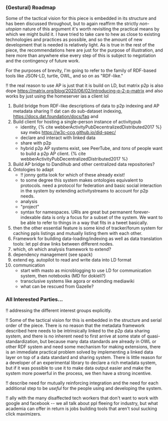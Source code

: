 
### (Gestural) Roadmap

Some of the tactical vision for this piece is embedded in its structure and has been discussed throughout, but to again reaffirm the strictly *non-utopian* nature of this argument it's worth revisiting the practical means by which we might build it. I have tried to take care to hew as close to existing technologies and practices as possible, and so the amount of new development that is needed is relatively light. As is true in the rest of the piece, the recommendations here are just for the purpose of illustration, and here more than anywhere else every step of this is subject to negotiation and the contingency of future work.

For the purposes of brevity, I'm going to refer to the family of RDF-based tools like JSON-LD, turtle, OWL, and so on as "RDF-like."

!! the real reason to use AP is just that it is build on LD, but matrix p2p is also dope https://matrix.org/blog/2020/06/02/introducing-p-2-p-matrix and also works by just using the homeserver ias a client lol

1. Build bridge from RDF-like descriptions of data to p2p indexing and AP metadata sharing !! dat can do sub-dataset indexing, https://docs.dat.foundation/docs/faq and
1. Build client for hosting a single-person instance of activitypub
	- identity, {% cite webberActivityPubDecentralizedDistributed2017 %} say mebs https://w3c-ccg.github.io/did-spec/
	- declare and interact with linked data
	- share with p2p 
	- hybrid p2p AP systems exist, see PeerTube, and *tons* of people want to build a p2p AP client. {% cite webberActivityPubDecentralizedDistributed2017 %}
1. Build AP bridge to Dandihub and other centralized data repositories?
1. Ontologies to adapt
	- !! jonny gotta look for which of these already exist!
	- to some degree this system makes ontologies equivalent to protocols. need a protocol for federation and basic social interaction in the system by extending activitystreams to account for p2p needs.
	- analysis
	- "project" 
	- syntax for namespaces. URIs are great but permanent forever-indexable data is only a focus for a subset of the system. We want to be able to refer to things in a way that fits in a tweet basically. 
1. then the other essential feature is some kind of tracker/forum system for caching ppls listings and mutually listing them with each other. 
1. Framework for building data-loading/indexing as well as data translation tools: let ppl draw links between different nodes.
1. which, oh which analysis framework to extend? 
1. dependency management (see spack)
1. extend eg. autopilot to read and write data into LD format
1. communication
	- start with masto as microblogging to use LD for communication system, then notebooks (MD for dokieli?)
	- transclusive systems like agora or extending mediawiki
	- what can be rescued from Gazelle?



### All Interested Parties...

!! addressing the different interest groups explicitly.

!! Some of the tactical vision for this is embedded in the structure and serial order of the piece. There is no reason that the metadata framework described here needs to be intrinsically linked to the p2p data sharing system, and there is no inherent need to first arrive at some state of quasi-standardization, but because many data standards are already in OWL or other RDF system and need some mechanism for making extensions, there is an immediate practical problem solved by implementing a linked data layer on top of a data standard and sharing system. There is little reason for a developer of an experimental library to declare a rich metadata system, but if it was possible to use it to make data output easier and make the system more powerful in the process, we then have a strong incentive.

!! describe need for mutually reinforcing integration and the need for each additional step to be *useful* for the people using and developing the system.

!! ally with the many disaffected tech workers that don't want to work with google and facebook -- we all talk about ppl fleeing for industry, but what academia can offer in return is jobs building tools that aren't soul sucking click maximizers.
